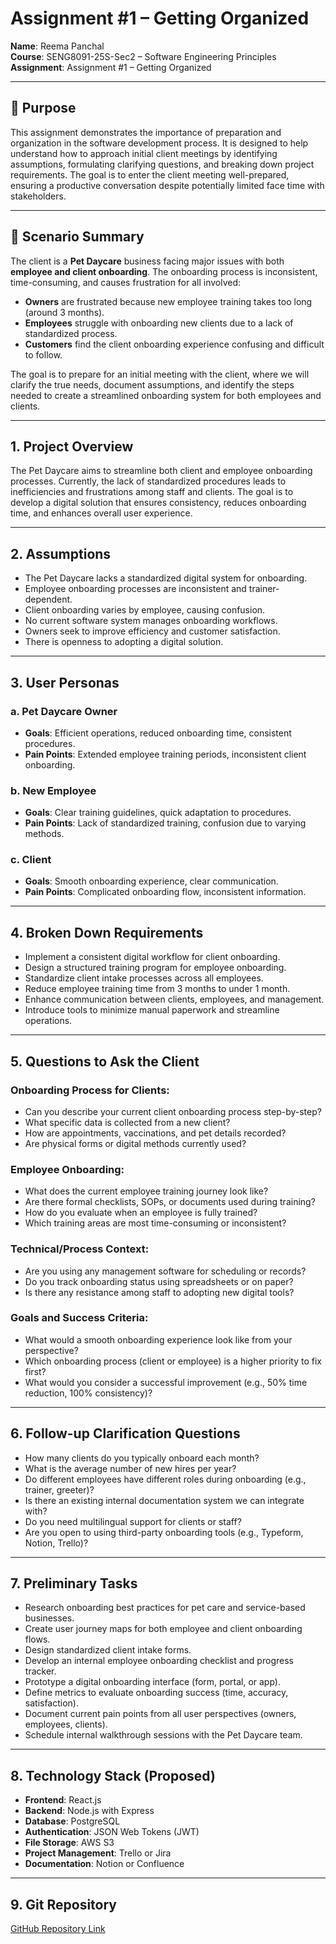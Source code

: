 # Assignment #1 – Getting Organized

**Name**: Reema Panchal  
**Course**: SENG8091-25S-Sec2 – Software Engineering Principles  
**Assignment**: Assignment #1 – Getting Organized

---

## 📌 Purpose

This assignment demonstrates the importance of preparation and organization in the software development process. It is designed to help understand how to approach initial client meetings by identifying assumptions, formulating clarifying questions, and breaking down project requirements. The goal is to enter the client meeting well-prepared, ensuring a productive conversation despite potentially limited face time with stakeholders.

---

## 📖 Scenario Summary

The client is a **Pet Daycare** business facing major issues with both **employee and client onboarding**. The onboarding process is inconsistent, time-consuming, and causes frustration for all involved:

- **Owners** are frustrated because new employee training takes too long (around 3 months).
- **Employees** struggle with onboarding new clients due to a lack of standardized process.
- **Customers** find the client onboarding experience confusing and difficult to follow.

The goal is to prepare for an initial meeting with the client, where we will clarify the true needs, document assumptions, and identify the steps needed to create a streamlined onboarding system for both employees and clients.

---

## 1. Project Overview

The Pet Daycare aims to streamline both client and employee onboarding processes. Currently, the lack of standardized procedures leads to inefficiencies and frustrations among staff and clients. The goal is to develop a digital solution that ensures consistency, reduces onboarding time, and enhances overall user experience.

---

## 2. Assumptions

- The Pet Daycare lacks a standardized digital system for onboarding.
- Employee onboarding processes are inconsistent and trainer-dependent.
- Client onboarding varies by employee, causing confusion.
- No current software system manages onboarding workflows.
- Owners seek to improve efficiency and customer satisfaction.
- There is openness to adopting a digital solution.

---

## 3. User Personas

### a. Pet Daycare Owner
- **Goals**: Efficient operations, reduced onboarding time, consistent procedures.
- **Pain Points**: Extended employee training periods, inconsistent client onboarding.

### b. New Employee
- **Goals**: Clear training guidelines, quick adaptation to procedures.
- **Pain Points**: Lack of standardized training, confusion due to varying methods.

### c. Client
- **Goals**: Smooth onboarding experience, clear communication.
- **Pain Points**: Complicated onboarding flow, inconsistent information.

---

## 4. Broken Down Requirements

- Implement a consistent digital workflow for client onboarding.
- Design a structured training program for employee onboarding.
- Standardize client intake processes across all employees.
- Reduce employee training time from 3 months to under 1 month.
- Enhance communication between clients, employees, and management.
- Introduce tools to minimize manual paperwork and streamline operations.

---

## 5. Questions to Ask the Client

### Onboarding Process for Clients:
- Can you describe your current client onboarding process step-by-step?
- What specific data is collected from a new client?
- How are appointments, vaccinations, and pet details recorded?
- Are physical forms or digital methods currently used?

### Employee Onboarding:
- What does the current employee training journey look like?
- Are there formal checklists, SOPs, or documents used during training?
- How do you evaluate when an employee is fully trained?
- Which training areas are most time-consuming or inconsistent?

### Technical/Process Context:
- Are you using any management software for scheduling or records?
- Do you track onboarding status using spreadsheets or on paper?
- Is there any resistance among staff to adopting new digital tools?

### Goals and Success Criteria:
- What would a smooth onboarding experience look like from your perspective?
- Which onboarding process (client or employee) is a higher priority to fix first?
- What would you consider a successful improvement (e.g., 50% time reduction, 100% consistency)?

---

## 6. Follow-up Clarification Questions

- How many clients do you typically onboard each month?
- What is the average number of new hires per year?
- Do different employees have different roles during onboarding (e.g., trainer, greeter)?
- Is there an existing internal documentation system we can integrate with?
- Do you need multilingual support for clients or staff?
- Are you open to using third-party onboarding tools (e.g., Typeform, Notion, Trello)?

---

## 7. Preliminary Tasks

- Research onboarding best practices for pet care and service-based businesses.
- Create user journey maps for both employee and client onboarding flows.
- Design standardized client intake forms.
- Develop an internal employee onboarding checklist and progress tracker.
- Prototype a digital onboarding interface (form, portal, or app).
- Define metrics to evaluate onboarding success (time, accuracy, satisfaction).
- Document current pain points from all user perspectives (owners, employees, clients).
- Schedule internal walkthrough sessions with the Pet Daycare team.

---

## 8. Technology Stack (Proposed)

- **Frontend**: React.js
- **Backend**: Node.js with Express
- **Database**: PostgreSQL
- **Authentication**: JSON Web Tokens (JWT)
- **File Storage**: AWS S3
- **Project Management**: Trello or Jira
- **Documentation**: Notion or Confluence

---

## 9. Git Repository

[GitHub Repository Link](https://github.com/your-username/pet-daycare-initial-meeting-prep)
